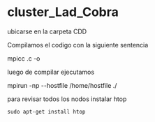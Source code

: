 cluster_Lad_Cobra
=================

ubicarse en la carpeta CDD

Compilamos el codigo con la siguiente sentencia

mpicc <nomArchivo>.c -o <nomAliasArchivo>

luego de compilar ejecutamos

mpirun -np <numero de hilos> --hostfile /home/hostfile ./<nomAliasArchivo>

para revisar todos los nodos instalar htop
```
sudo apt-get install htop
```
